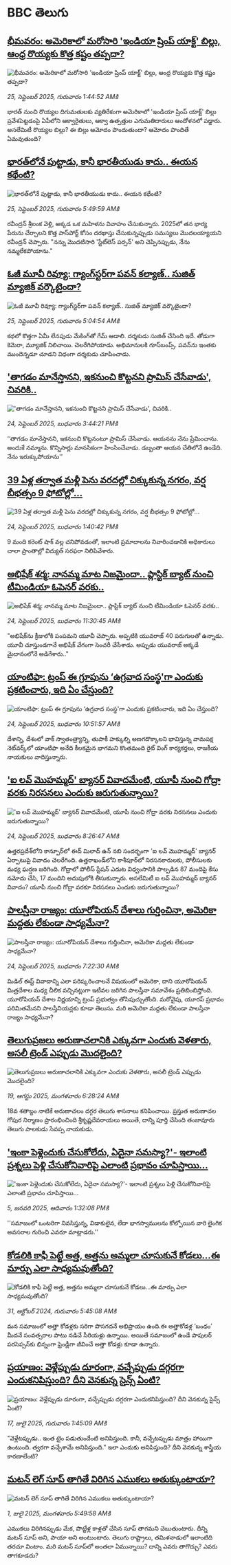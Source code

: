 # BBC తెలుగు## [భీమవరం: అమెరికాలో మరోసారి 'ఇండియా ష్రింప్ యాక్ట్' బిల్లు, ఆంధ్ర రొయ్యకు కొత్త కష్టం తప్పదా?](https://www.bbc.com/telugu/articles/c2kn4zx3y42o?at_medium=RSS&at_campaign=rss?at_campaign=githubrss)![భీమవరం: అమెరికాలో మరోసారి 'ఇండియా ష్రింప్ యాక్ట్' బిల్లు, ఆంధ్ర రొయ్యకు కొత్త కష్టం తప్పదా?](https://ichef.bbci.co.uk/ace/ws/240/cpsprodpb/f827/live/ee546ba0-99ac-11f0-92db-77261a15b9d2.jpg)_25, సెప్టెంబర్ 2025, గురువారం 1:44:52 AMకి_భారత్‌ నుంచి రొయ్యల దిగుమతులకు వ్యతిరేకంగా అమెరికాలో 'ఇండియా ష్రింప్‌ యాక్ట్‌' బిల్లు ప్రవేశపెట్టడంపై ఏపీలోని ఆక్వారైతులు, ఆక్వా ఉత్పత్తుల ఎగుమతిదారులు ఆందోళనలో పడ్డారు. అసలేమిటీ రొయ్యల బిల్లు? ఈ బిల్లు ఆమోదం పొందుతుందా? ఆమోదం పొందితే ఏమవుతుంది?## [భారత్‌లోనే పుట్టాడు, కానీ భారతీయుడు కాదు.. ఈయన కథేంటి?](https://www.bbc.com/telugu/articles/cgrq1xgj8r8o?at_medium=RSS&at_campaign=rss?at_campaign=githubrss)![భారత్‌లోనే పుట్టాడు, కానీ భారతీయుడు కాదు.. ఈయన కథేంటి?](https://ichef.bbci.co.uk/ace/ws/240/cpsprodpb/9df7/live/27acdaa0-9948-11f0-928c-71dbb8619e94.jpg)_25, సెప్టెంబర్ 2025, గురువారం 5:49:59 AMకి_రవీంద్రన్ శ్రీలంక వెళ్లి, అక్కడ ఒక మహిళను వివాహం చేసుకున్నారు. 2025లో తన భార్య పేరును చేర్చాలని కొత్త పాస్‌పోర్ట్ కోసం దరఖాస్తు చేసుకున్నప్పుడు సమస్యలు మొదలయ్యాయని రవీంద్రన్ చెప్పారు. "నన్ను మొదటిసారి 'స్టేట్‌లెస్ పర్సన్' అని చెప్పినప్పుడు, నేను నమ్మలేకపోయాను."## [ఓజీ మూవీ రివ్యూ: గ్యాంగ్‌స్టర్‌గా పవన్ కల్యాణ్.. సుజిత్ మ్యాజిక్ వర్కౌటైందా?](https://www.bbc.com/telugu/articles/cvg4rzwmv0lo?at_medium=RSS&at_campaign=rss?at_campaign=githubrss)![ఓజీ మూవీ రివ్యూ: గ్యాంగ్‌స్టర్‌గా పవన్ కల్యాణ్.. సుజిత్ మ్యాజిక్ వర్కౌటైందా?](https://ichef.bbci.co.uk/ace/ws/240/cpsprodpb/e0da/live/d6e97400-99cb-11f0-92c0-4be7ac948d82.jpg)_25, సెప్టెంబర్ 2025, గురువారం 5:04:54 AMకి_క‌థ‌లో కొత్తగా ఏమీ లేన‌పుడు మేకింగ్‌తో గేమ్ ఆడాలి.  ద‌ర్శకుడు సుజిత్ చేసింది ఇదే. 
తోడుగా కెమెరా, మ్యూజిక్ నిలిచాయి. చెల‌రేగిపోయాడు. అభిమానుల‌కి గూస్‌బంప్స్‌. ప‌వ‌న్‌ను ఇంతకు ముందెన్నడూ చూడ‌ని విధంగా ద‌ర్శకుడు చూపించాడు.## ['తాగడం మానేస్తానని, ఇకనుంచి కొట్టనని ప్రామిస్ చేసేవాడు', చివరికి..](https://www.bbc.com/telugu/articles/cy9n585gvj0o?at_medium=RSS&at_campaign=rss?at_campaign=githubrss)!['తాగడం మానేస్తానని, ఇకనుంచి కొట్టనని ప్రామిస్ చేసేవాడు', చివరికి..](https://ichef.bbci.co.uk/ace/ws/240/cpsprodpb/e02b/live/1d8b6140-995c-11f0-858a-a904eacbef23.jpg)_24, సెప్టెంబర్ 2025, బుధవారం 3:44:21 PMకి_‘‘తాగడం మానేస్తానని, ఇకనుంచి కొట్టనంటూ ప్రామిస్ చేసేవాడు. ఆయనను నేను ప్రేమించాను. అందుకే నమ్మాను. కొన్నిసార్లు మానసికంగా హింసించేవాడు. డబ్బంతా ఆయన చేతిలోనే ఉండేది. నేను ఇరుక్కుపోయాను''## [39 ఏళ్ల తర్వాత మళ్లీ పెను వరదల్లో చిక్కుకున్న నగరం, వర్ష బీభత్సం 9 ఫోటోల్లో...](https://www.bbc.com/telugu/articles/c62qlvp44eqo?at_medium=RSS&at_campaign=rss?at_campaign=githubrss)![39 ఏళ్ల తర్వాత మళ్లీ పెను వరదల్లో చిక్కుకున్న నగరం, వర్ష బీభత్సం 9 ఫోటోల్లో...](https://ichef.bbci.co.uk/ace/standard/240/cpsprodpb/1e14/live/64775af0-995c-11f0-858a-a904eacbef23.jpg)_24, సెప్టెంబర్ 2025, బుధవారం 1:40:42 PMకి_9 మంది కరెంట్ షాక్ వల్ల చనిపోవడంతో, ఇలాంటి ప్రమాదాలను నివారించడానికి అధికారులు చాలా ప్రాంతాల్లో విద్యుత్ సరఫరా నిలిపివేశారు.## [అభిషేక్ శర్మ: నానమ్మ మాట నిజమైందా.. ప్లాస్టిక్ బ్యాట్ నుంచి టీమిండియా ఓపెనర్ వరకు..](https://www.bbc.com/telugu/articles/c5y4dgnd05qo?at_medium=RSS&at_campaign=rss?at_campaign=githubrss)![అభిషేక్ శర్మ: నానమ్మ మాట నిజమైందా.. ప్లాస్టిక్ బ్యాట్ నుంచి టీమిండియా ఓపెనర్ వరకు..](https://ichef.bbci.co.uk/ace/ws/240/cpsprodpb/005c/live/a2837a40-9934-11f0-af62-91486a511a31.jpg)_24, సెప్టెంబర్ 2025, బుధవారం 11:30:45 AMకి_"అభిషేక్‌ను క్రీజులోకి పంపమని యూవీ చెప్పారు. అప్పటికి యువరాజ్ 40 పరుగులతో ఉన్నాడు. యూవీ చూస్తుండగానే అభిషేక్ వేగంగా సెంచరీ చేసేశాడు. అప్పుడు యువరాజ్ అక్కడే మైదానంలోనే అడిగేశారు.."## [యాంటిఫా: ట్రంప్ ఈ గ్రూపును ‘ఉగ్రవాద సంస్థ'గా ఎందుకు ప్రకటించారు, ఇది ఏం చేస్తుంది?](https://www.bbc.com/telugu/articles/cy9n8qgeqy9o?at_medium=RSS&at_campaign=rss?at_campaign=githubrss)![యాంటిఫా: ట్రంప్ ఈ గ్రూపును ‘ఉగ్రవాద సంస్థ'గా ఎందుకు ప్రకటించారు, ఇది ఏం చేస్తుంది?](https://ichef.bbci.co.uk/ace/ws/240/cpsprodpb/1adf/live/88ed78f0-94f8-11f0-84c8-99de564f0440.jpg)_24, సెప్టెంబర్ 2025, బుధవారం 10:51:57 AMకి_దేశాన్ని, దేశంలో వాక్ స్వాతంత్ర్యాన్ని, తుపాకీ హక్కుల్ని అణగదొక్కాలని భావిస్తున్న వామపక్ష నెట్‌వర్క్‌లో యాంటిఫా అనేది కీలకమైన భాగమని కొంతమంది రైట్ వింగ్ కార్యకర్తలు, రాజకీయ నాయకులు వాదిస్తున్నారు.## ['ఐ లవ్ మొహమ్మద్' బ్యానర్ వివాదమేంటి, యూపీ నుంచి గోద్రా వరకు నిరసనలు ఎందుకు జరుగుతున్నాయి? ](https://www.bbc.com/telugu/articles/c3w57ev72qwo?at_medium=RSS&at_campaign=rss?at_campaign=githubrss)!['ఐ లవ్ మొహమ్మద్' బ్యానర్ వివాదమేంటి, యూపీ నుంచి గోద్రా వరకు నిరసనలు ఎందుకు జరుగుతున్నాయి? ](https://ichef.bbci.co.uk/ace/ws/240/cpsprodpb/f81b/live/b71add50-9906-11f0-928c-71dbb8619e94.jpg)_24, సెప్టెంబర్ 2025, బుధవారం 8:26:47 AMకి_ఉత్తరప్రదేశ్‌లోని కాన్పూర్‌లో ఈద్ మిలాద్ ఉన్ నబి సందర్భంగా 'ఐ లవ్ మొహమ్మద్' బ్యానర్ ఏర్పాటుపై వివాదం చెలరేగింది. ఉత్తరాఖండ్‌లోని కాశీపూర్‌లో నిరసనకారులకు, పోలీసులకు మధ్య ఘర్షణ జరిగింది. గోద్రాలో పోలీస్ స్టేషన్ ఎదుట విధ్వంసానికి పాల్పడిన 87 మందిపై కేసు నమోదు చేసి, 17 మందిని అదుపులోకి తీసుకున్నారు. అసలేమిటీ ఐ లవ్ మొహమ్మద్ బ్యానర్ వివాదం? యూపీ నుంచి గోద్రా వరకూ నిరసనలు ఎందుకు జరుగుతున్నాయి?## [పాలస్తీనా రాజ్యం: యూరోపియన్ దేశాలు గుర్తించినా, అమెరికా మద్దతు లేకుండా సాధ్యమేనా?](https://www.bbc.com/telugu/articles/cvg0d8znzl9o?at_medium=RSS&at_campaign=rss?at_campaign=githubrss)![పాలస్తీనా రాజ్యం: యూరోపియన్ దేశాలు గుర్తించినా, అమెరికా మద్దతు లేకుండా సాధ్యమేనా?](https://ichef.bbci.co.uk/ace/standard/240/cpsprodpb/3507/live/7847ed90-9918-11f0-858a-a904eacbef23.jpg)_24, సెప్టెంబర్ 2025, బుధవారం 7:22:30 AMకి_మిడిల్ ఈస్ట్ వివాదాన్ని ఎలా పరిష్కరించాలనే విషయంలో అమెరికా, దాని యూరోపియన్ మిత్రదేశాల మధ్య చీలిక వచ్చినట్లుగా ఇటీవల జరిగిన పాలస్తీనా సమావేశం ప్రతిబింబిస్తోంది. యూరోపియన్ దేశాల నిర్ణయాన్ని ట్రంప్ ప్రభుత్వం తోసిపుచ్చుతోంది. మరోవైపు, యూరప్ ప్రభావం పరిమితమేనని పాలస్తీనియన్లకు కూడా తెలుసు. మరి అమెరికా మద్దతు లేకుండా పాలస్తీనా రాజ్యం సాధ్యమేనా?## [తెలుగుప్రజలు అరుణాచలానికి ఎక్కువగా ఎందుకు వెళతారు, అసలీ ట్రెండ్ ఎప్పుడు మొదలైంది? ](https://www.bbc.com/telugu/articles/c8jp32zrzxpo?at_medium=RSS&at_campaign=rss?at_campaign=githubrss)![తెలుగుప్రజలు అరుణాచలానికి ఎక్కువగా ఎందుకు వెళతారు, అసలీ ట్రెండ్ ఎప్పుడు మొదలైంది? ](https://ichef.bbci.co.uk/ace/ws/240/cpsprodpb/cf2d/live/01932bf0-7d85-11f0-98a0-956f61945264.jpg)_19, ఆగస్టు 2025, మంగళవారం 6:28:24 AMకి_18వ శతాబ్దం నాటికే అరుణాచలం దగ్గర తెలుగు శాసనాలు కనిపించాయి. ప్రస్తుత అరుణాచల గోపుర నిర్మాణం ప్రారంభించింది శ్రీకృష్ణదేవరాయలు అయితే, దాన్ని పూర్తి చేసింది తంజావూరు తెలుగు పాలకుడు సేవప్ప నాయకుడు.## ['ఇంకా పెళ్లెందుకు చేసుకోలేదు, ఏదైనా సమస్యా?'- ఇలాంటి ప్రశ్నలు పెళ్లి చేసుకోనివారిపై ఎలాంటి ప్రభావం చూపిస్తాయి... ](https://www.bbc.com/telugu/articles/cgq1w3lz7yyo?at_medium=RSS&at_campaign=rss?at_campaign=githubrss)!['ఇంకా పెళ్లెందుకు చేసుకోలేదు, ఏదైనా సమస్యా?'- ఇలాంటి ప్రశ్నలు పెళ్లి చేసుకోనివారిపై ఎలాంటి ప్రభావం చూపిస్తాయి... ](https://ichef.bbci.co.uk/ace/ws/240/cpsprodpb/f6de/live/72c94a60-cb3e-11ef-87df-d575b9a434a4.jpg)_5, జనవరి 2025, ఆదివారం 1:32:08 PMకి_''సమాజంలో ఒంటరిగా నివసిస్తున్న, విడాకులైన, లేదా భాగస్వాములను కోల్పోయిన వారి లైంగిక అవసరాల గురించి ఎవరూ మాట్లాడరు.''## [కోడలికి కాఫీ పెట్టే అత్త, అత్తను అమ్మలా చూసుకునే కోడలు...ఈ మార్పు ఎలా సాధ్యమవుతోంది?](https://www.bbc.com/telugu/articles/c1l41zl8el2o?at_medium=RSS&at_campaign=rss?at_campaign=githubrss)![కోడలికి కాఫీ పెట్టే అత్త, అత్తను అమ్మలా చూసుకునే కోడలు...ఈ మార్పు ఎలా సాధ్యమవుతోంది?](https://ichef.bbci.co.uk/ace/ws/240/cpsprodpb/2b61/live/9176a6d0-8b0e-11ef-a81b-b1eda9741da3.jpg)_31, అక్టోబర్ 2024, గురువారం 5:45:08 AMకి_మన సమాజంలో అత్తా కోడళ్లకు సరిగా పొసగదనే అభిప్రాయం ఉంది.ఈ అత్తాకోడళ్ల ‘బంధం’ మీదనే సంవత్సరాల పాటు నడిచే సీరియళ్లు ఉన్నాయి. అయితే సమాజంలో ఉండే పాపులర్ పరసెప్సన్‌కు భిన్నంగా ఫ్రెండ్లీగా జీవించే అత్తా కోడళ్లు కూడా ఉన్నారు.## [ప్రయాణం: వెళ్లేప్పుడు దూరంగా, వచ్చేప్పుడు దగ్గరగా ఎందుకనిపిస్తుంది? దీని వెనకున్న సైన్స్ ఏంటి?](https://www.bbc.com/telugu/articles/c0l4y727n1jo?at_medium=RSS&at_campaign=rss?at_campaign=githubrss)![ప్రయాణం: వెళ్లేప్పుడు దూరంగా, వచ్చేప్పుడు దగ్గరగా ఎందుకనిపిస్తుంది? దీని వెనకున్న సైన్స్ ఏంటి?](https://ichef.bbci.co.uk/ace/ws/240/cpsprodpb/054c/live/6957c010-62b0-11f0-8e78-11023c48a856.png)_17, జులై 2025, గురువారం 1:45:09 AMకి_"వెళ్లేటప్పుడు.. ఇంత టైం పడుతుందేంటి అనిపిస్తుంది. కానీ, వచ్చేటప్పుడు మాత్రం హాయిగా ఉంటుంది. త్వరగా వచ్చేశామే అనిపిస్తుంది." ఇలా ఎందుకు అనిపిస్తుంది? దీని వెనకున్న శాస్త్రీయ కారణాలేంటి?## [మటన్ లెగ్ సూప్ తాగితే విరిగిన ఎముకలు అతుక్కుంటాయా?](https://www.bbc.com/telugu/articles/c0l4g92j8kzo?at_medium=RSS&at_campaign=rss?at_campaign=githubrss)![మటన్ లెగ్ సూప్ తాగితే విరిగిన ఎముకలు అతుక్కుంటాయా?](https://ichef.bbci.co.uk/ace/ws/240/cpsprodpb/b31e/live/cce532c0-6d41-11f0-9462-bb509dc78127.jpg)_1, జులై 2025, మంగళవారం 5:49:58 AMకి_ఎముకలు విరిగినప్పుడు మేక, పొట్టేళ్ల కాళ్లతో చేసిన సూప్ తాగమని చెబుతుంటారు. దీన్ని మటన్ సూప్ అని, పాయా అని అంటుంటారు. తెలుగు రాష్ట్రాలు, తమిళనాడులో ఇలాంటిది తరచూ వింటాం. మరి మటన్ సూప్‌లో అంతలా ఏమున్నాయి? దాన్ని ఎవరు తాగొచ్చు? ఎవరు తాగకూడదు?